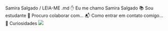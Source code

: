 Samira Salgado / LEIA-ME .md
✋ Eu me chamo Samira Salgado
📚 Sou estudante
💚 Procuro colaborar com...
📬 Como entrar em contato comigo...
🔋 Curiosidades
![](https://media.tenor.com/kT6gMVRA-cwAAAAi/sanrio-hello-kitty.gif)
